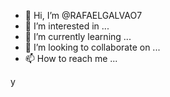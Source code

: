- 👋 Hi, I’m @RAFAELGALVAO7
- 👀 I’m interested in ...
- 🌱 I’m currently learning ...
- 💞️ I’m looking to collaborate on ...
- 📫 How to reach me ...

<!---
RAFAELGALVAO7/RAFAELGALVAO7 is a ✨ special ✨ repository because its `README.md` (this file) appears on your GitHub profile.
You can click the Preview link to take a look at your changes.
---> y
